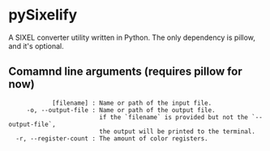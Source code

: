 # pySixelify
A SIXEL converter utility written in Python.
The only dependency is pillow, and it's optional.

## Comamnd line arguments (requires pillow for now)
```
            [filename] : Name or path of the input file.
     -o, --output-file : Name or path of the output file.
                         if the `filename` is provided but not the `--output-file`,
                         the output will be printed to the terminal.
  -r, --register-count : The amount of color registers.
```
